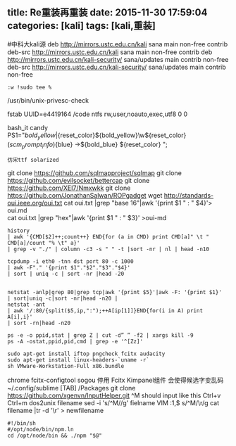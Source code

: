 title: Re重装再重装
date: 2015-11-30 17:59:04
categories: [kali]
tags: [kali,重装]
---
#中科大kali源
deb http://mirrors.ustc.edu.cn/kali sana main non-free contrib
deb-src http://mirrors.ustc.edu.cn/kali sana main non-free contrib
deb http://mirrors.ustc.edu.cn/kali-security/ sana/updates main contrib non-free
deb-src http://mirrors.ustc.edu.cn/kali-security/ sana/updates main contrib non-free

    :w !sudo tee %

<!--more-->


/usr/bin/unix-privesc-check

fstab
    UUID=e4419164  /code	ntfs	rw,user,noauto,exec,utf8	0	0

bash_it  candy    
    PS1="${bold_yellow}|${reset_color}${bold_yellow}\w${reset_color}$(scm_prompt_info)${blue} →${bold_blue} ${reset_color} ";

    仿宋ttf solarized

git clone https://github.com/sqlmapproject/sqlmap
git clone https://github.com/evilsocket/bettercap
git clone https://github.com/XEI7/Nmxwkk
git clone https://github.com/JonathanSalwan/ROPgadget
wget http://standards-oui.ieee.org/oui.txt
cat oui.txt |grep "base 16"|awk '{print $1 " : " $4}'> oui.md                   
cat oui.txt |grep "hex"|awk '{print $1 " : " $3}' >oui-md

    history  
    | awk '{CMD[$2]++;count++} END{for (a in CMD) print CMD[a]" \t " CMD[a]/count "% \t" a}' 
    | grep -v "./" | column -c3 -s " " -t |sort -nr | nl | head -n10

    tcpdump -i eth0 -tnn dst port 80 -c 1000 
    | awk -F"." '{print $1"."$2"."$3"."$4}' 
    | sort | uniq -c | sort -nr |head -20


    netstat -anlp|grep 80|grep tcp|awk '{print $5}'|awk -F: '{print $1}'
    | sort|uniq -c|sort -nr|head -n20 |
    netstat -ant 
    | awk '/:80/{split($5,ip,":");++A[ip[1]]}END{for(i in A) print A[i],i}' 
    | sort -rn|head -n20

    ps -e -o ppid,stat | grep Z | cut -d” ” -f2 | xargs kill -9
    ps -A -ostat,ppid,pid,cmd | grep -e '^[Zz]'

    sudo apt-get install iftop pngcheck fcitx audacity
    sudo apt-get install linux-headers-`uname -r`
    sh VMware-Workstation-Full x86.bundle


chrome
fcitx-configtool
sogou 停用 Fcitx Kimpanel组件  会使得候选字变乱码
~/.config/sublime [TAB] /Packages git clone https://github.com/xgenvn/InputHelper.git
    ^M should input like this  Ctrl+v Ctrl+m 
    dos2unix filename
    sed -i 's/^M//g' fielname
    VIM :1,$ s/^M/\r/g
    cat filename |tr -d '\r' > newfilename
```
#!/bin/sh
#/opt/node/bin/npm.ln
cd /opt/node/bin && ./npm "$@"
```
